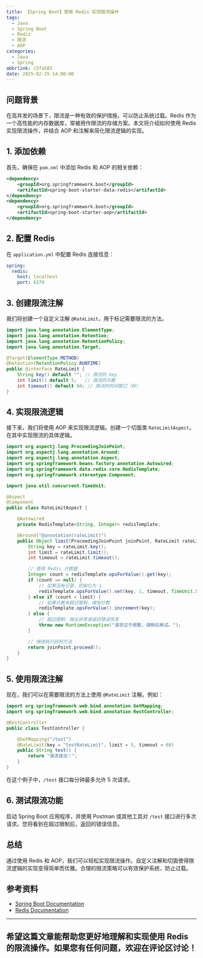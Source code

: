 ```yaml
---
title: 【Spring Boot】使用 Redis 实现限流操作
tags:
  - Java
  - Spring Boot
  - Redis
  - 限流
  - AOP
categories:
  - Java
  - Spring
abbrlink: c5fa583
date: 2025-02-25 14:00:00
---
```


## 问题背景

在高并发的场景下，限流是一种有效的保护措施，可以防止系统过载。Redis 作为一个高性能的内存数据库，常被用作限流的存储方案。本文将介绍如何使用 Redis 实现限流操作，并结合 AOP 和注解来简化限流逻辑的实现。

## 1. 添加依赖

首先，确保在 `pom.xml` 中添加 Redis 和 AOP 的相关依赖：

```xml
<dependency>
    <groupId>org.springframework.boot</groupId>
    <artifactId>spring-boot-starter-data-redis</artifactId>
</dependency>
<dependency>
    <groupId>org.springframework.boot</groupId>
    <artifactId>spring-boot-starter-aop</artifactId>
</dependency>
```

## 2. 配置 Redis

在 `application.yml` 中配置 Redis 连接信息：

```yaml
spring:
  redis:
    host: localhost
    port: 6379
```

## 3. 创建限流注解

我们将创建一个自定义注解 `@RateLimit`，用于标记需要限流的方法。

```java
import java.lang.annotation.ElementType;
import java.lang.annotation.Retention;
import java.lang.annotation.RetentionPolicy;
import java.lang.annotation.Target;

@Target(ElementType.METHOD)
@Retention(RetentionPolicy.RUNTIME)
public @interface RateLimit {
    String key() default ""; // 限流的 key
    int limit() default 5;   // 限流的次数
    int timeout() default 60; // 限流的时间窗口（秒）
}
```

## 4. 实现限流逻辑

接下来，我们将使用 AOP 来实现限流逻辑。创建一个切面类 `RateLimitAspect`，在其中实现限流的具体逻辑。

```java
import org.aspectj.lang.ProceedingJoinPoint;
import org.aspectj.lang.annotation.Around;
import org.aspectj.lang.annotation.Aspect;
import org.springframework.beans.factory.annotation.Autowired;
import org.springframework.data.redis.core.RedisTemplate;
import org.springframework.stereotype.Component;

import java.util.concurrent.TimeUnit;

@Aspect
@Component
public class RateLimitAspect {

    @Autowired
    private RedisTemplate<String, Integer> redisTemplate;

    @Around("@annotation(rateLimit)")
    public Object limit(ProceedingJoinPoint joinPoint, RateLimit rateLimit) throws Throwable {
        String key = rateLimit.key();
        int limit = rateLimit.limit();
        int timeout = rateLimit.timeout();

        // 使用 Redis 计数器
        Integer count = redisTemplate.opsForValue().get(key);
        if (count == null) {
            // 如果没有记录，初始化为 1
            redisTemplate.opsForValue().set(key, 1, timeout, TimeUnit.SECONDS);
        } else if (count < limit) {
            // 如果计数未超过限制，增加计数
            redisTemplate.opsForValue().increment(key);
        } else {
            // 超过限制，抛出异常或返回错误信息
            throw new RuntimeException("请求过于频繁，请稍后再试。");
        }

        // 继续执行目标方法
        return joinPoint.proceed();
    }
}
```

## 5. 使用限流注解

现在，我们可以在需要限流的方法上使用 `@RateLimit` 注解。例如：

```java
import org.springframework.web.bind.annotation.GetMapping;
import org.springframework.web.bind.annotation.RestController;

@RestController
public class TestController {

    @GetMapping("/test")
    @RateLimit(key = "testRateLimit", limit = 5, timeout = 60)
    public String test() {
        return "请求成功！";
    }
}
```

在这个例子中，`/test` 接口每分钟最多允许 5 次请求。

## 6. 测试限流功能

启动 Spring Boot 应用程序，并使用 Postman 或其他工具对 `/test` 接口进行多次请求。您将看到在超过限制后，返回的错误信息。

## 总结

通过使用 Redis 和 AOP，我们可以轻松实现限流操作。自定义注解和切面使得限流逻辑的实现变得简单而优雅。合理的限流策略可以有效保护系统，防止过载。

## 参考资料

- [Spring Boot Documentation](https://docs.spring.io/spring-boot/docs/current/reference/htmlsingle/)
- [Redis Documentation](https://redis.io/documentation)

---

希望这篇文章能帮助您更好地理解和实现使用 Redis 的限流操作。如果您有任何问题，欢迎在评论区讨论！
--- 